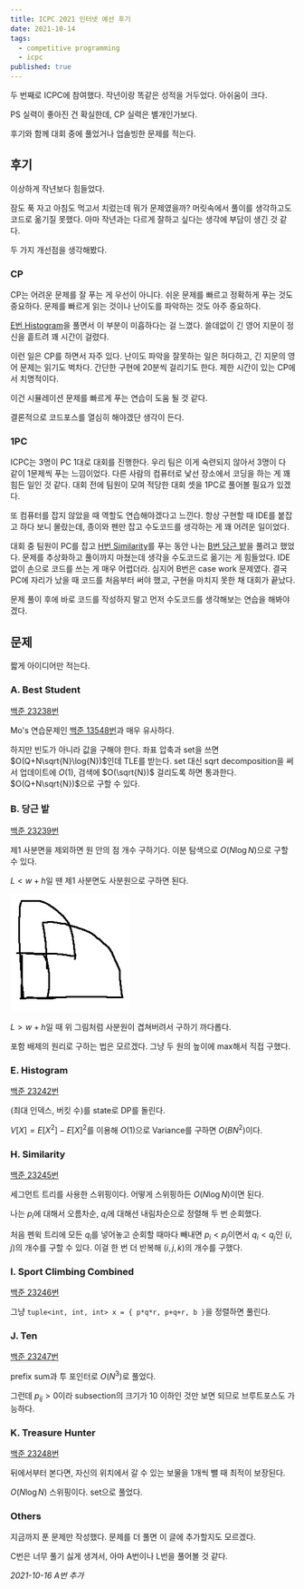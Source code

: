```yaml
---
title: ICPC 2021 인터넷 예선 후기
date: 2021-10-14
tags:
  - competitive programming
  - icpc
published: true
---
```






두 번째로 ICPC에 참여했다. 작년이랑 똑같은 성적을 거두었다. 아쉬움이 크다.

PS 실력이 좋아진 건 확실한데, CP 실력은 별개인가보다.

후기와 함께 대회 중에 풀었거나 업솔빙한 문제를 적는다.



## 후기

이상하게 작년보다 힘들었다.

잠도 푹 자고 아침도 먹고서 치렀는데 뭐가 문제였을까? 머릿속에서 풀이를 생각하고도 코드로 옮기질 못했다. 아마 작년과는 다르게 잘하고 싶다는 생각에 부담이 생긴 것 같다.

두 가지 개선점을 생각해봤다.



### CP

CP는 어려운 문제를 잘 푸는 게 우선이 아니다. 쉬운 문제를 빠르고 정확하게 푸는 것도 중요하다. 문제를 빠르게 읽는 것이나 난이도를 파악하는 것도 아주 중요하다.

[E번 Histogram](https://www.acmicpc.net/problem/23242)을 풀면서 이 부분이 미흡하다는 걸 느꼈다. 쓸데없이 긴 영어 지문이 정신을 흩트려 꽤 시간이 걸렸다.

이런 일은 CP를 하면서 자주 있다. 난이도 파악을 잘못하는 일은 허다하고, 긴 지문의 영어 문제는 읽기도 벅차다. 간단한 구현에 20분씩 걸리기도 한다. 제한 시간이 있는 CP에서 치명적이다.

이건 시뮬레이션 문제를 빠르게 푸는 연습이 도움 될 것 같다.

결론적으로 코드포스를 열심히 해야겠단 생각이 든다.



### 1PC

ICPC는 3명이 PC 1대로 대회를 진행한다. 우리 팀은 이게 숙련되지 않아서 3명이 다 같이 1문제씩 푸는 느낌이었다. 다른 사람의 컴퓨터로 낯선 장소에서 코딩을 하는 게 꽤 힘든 일인 것 같다. 대회 전에 팀원이 모여 적당한 대회 셋을 1PC로 풀어볼 필요가 있겠다.

또 컴퓨터를 잡지 않았을 때 역할도 연습해야겠다고 느낀다. 항상 구현할 때 IDE를 붙잡고 하다 보니 몰랐는데, 종이와 펜만 잡고 수도코드를 생각하는 게 꽤 어려운 일이었다.

대회 중 팀원이 PC를 잡고 [H번 Similarity](https://www.acmicpc.net/problem/23245)를 푸는 동안 나는 [B번 당근 밭](https://www.acmicpc.net/problem/23239)을 풀려고 했었다. 문제를 추상화하고 풀이까지 마쳤는데 생각을 수도코드로 옮기는 게 힘들었다. IDE 없이 손으로 코드를 쓰는 게 매우 어렵더라. 심지어 B번은 case work 문제였다. 결국 PC에 자리가 났을 때 코드를 처음부터 써야 했고, 구현을 마치지 못한 채 대회가 끝났다.

문제 풀이 후에 바로 코드를 작성하지 말고 먼저 수도코드를 생각해보는 연습을 해봐야겠다.



## 문제

짧게 아이디어만 적는다.



### A. Best Student

[백준 23238번](https://www.acmicpc.net/problem/23238)

Mo's 연습문제인 [백준 13548번](https://www.acmicpc.net/problem/13548)과 매우 유사하다.

하지만 빈도가 아니라 값을 구해야 한다. 좌표 압축과 set을 쓰면 $O(Q+N\sqrt{N}\log{N})$인데 TLE를 받는다. set 대신 sqrt decomposition을 써서 업데이트에 $O(1)$, 검색에 $O(\sqrt{N})$ 걸리도록 하면 통과한다. $O(Q+N\sqrt{N})$으로 구할 수 있다.



### B. 당근 밭

[백준 23239번](https://www.acmicpc.net/problem/23239)

제1 사분면을 제외하면 원 안의 점 개수 구하기다. 이분 탐색으로 $O(N\log{N})$으로 구할 수 있다.

$L<w+h$일 땐 제1 사분면도 사분원으로 구하면 된다.

![당근 밭](./carrot.png)

$L>w+h$일 때 위 그림처럼 사분원이 겹쳐버려서 구하기 까다롭다.

포함 배제의 원리로 구하는 법은 모르겠다. 그냥 두 원의 높이에 max해서 직접 구했다.



### E. Histogram

[백준 23242번](https://www.acmicpc.net/problem/23242)

(최대 인덱스, 버킷 수)를 state로 DP를 돌린다.

$V[X]=E[X^2]- E[X]^2$를 이용해 $O(1)$으로 Variance를 구하면 $O(BN^2)$이다.



### H. Similarity

[백준 23245번](https://www.acmicpc.net/problem/23245)

세그먼트 트리를 사용한 스위핑이다. 어떻게 스위핑하든 $O(N\log{N})$이면 된다.

나는 $p_i$에 대해서 오름차순, $q_i$에 대해선 내림차순으로 정렬해 두 번 순회했다.

처음 펜윅 트리에 모든 $q_i$를 넣어놓고 순회할 때마다 빼내면 $p_i<p_j$이면서 $q_i<q_j$인 $(i, j)$의 개수를 구할 수 있다. 이걸 한 번 더 반복해 $(i,j,k)$의 개수를 구했다.



### I. Sport Climbing Combined

[백준 23246번](https://www.acmicpc.net/problem/23246)

그냥 `tuple<int, int, int> x = { p*q*r, p+q+r, b }`을 정렬하면 풀린다.



### J. Ten

[백준 23247번](https://www.acmicpc.net/problem/23247)

prefix sum과 투 포인터로 $O(N^3)$로 풀었다.

그런데 $p_{ij}>0$이라 subsection의 크기가 10 이하인 것만 보면 되므로 브루트포스도 가능하다.



### K. Treasure Hunter

[백준 23248번](https://www.acmicpc.net/problem/23248)

뒤에서부터 본다면, 자신의 위치에서 갈 수 있는 보물을 1개씩 뺄 때 최적이 보장된다.

$O(N\log{N})$ 스위핑이다. set으로 풀었다.



### Others

지금까지 푼 문제만 작성했다. 문제를 더 풀면 이 글에 추가할지도 모르겠다.

C번은 너무 풀기 싫게 생겨서, 아마 A번이나 L번을 풀어볼 것 같다.

*2021-10-16 A번 추가*
